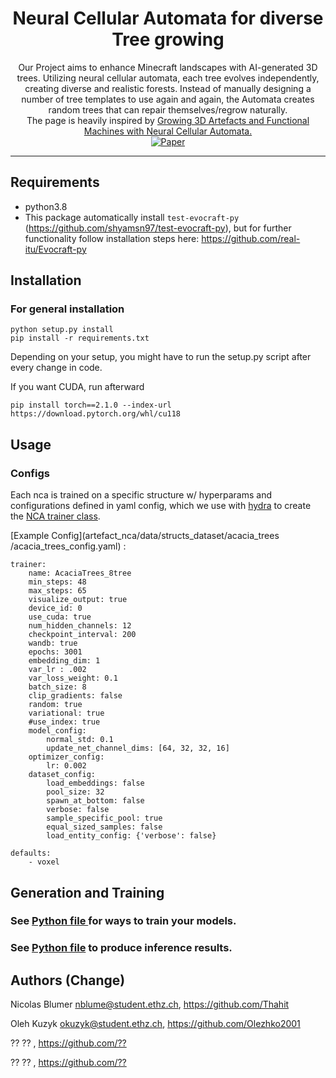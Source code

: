 <div align="center">    

# Neural Cellular Automata for diverse Tree growing
Our Project aims to enhance Minecraft landscapes with AI-generated 3D trees. Utilizing neural cellular automata, each tree evolves independently, creating diverse and realistic forests. Instead of manually designing a number of tree templates to use again and again, the Automata creates random trees that can repair themselves/regrow naturally. <br>
The page is heavily inspired by [Growing 3D Artefacts and Functional Machines with Neural Cellular Automata.](https://github.com/real-itu/3d-artefacts-nca)<br>
[![Paper](https://img.shields.io/badge/paper-arxiv.2103.08737-B31B1B.svg)](https://arxiv.org/abs/2103.08737)

</div>

---

Requirements
----
- python3.8
- This package automatically install `test-evocraft-py` (https://github.com/shyamsn97/test-evocraft-py), but for further functionality follow installation steps here: https://github.com/real-itu/Evocraft-py

Installation
---------------
### For general installation
```
python setup.py install
pip install -r requirements.txt
```
Depending on your setup, you might have to run the setup.py script after every change in code.

If you want CUDA, run afterward
```
pip install torch==2.1.0 --index-url https://download.pytorch.org/whl/cu118
```

Usage
-------------
### Configs
Each nca is trained on a specific structure w/ hyperparams and configurations defined in yaml config, which we use with [hydra](https://github.com/facebookresearch/hydra) to create the [NCA trainer class](artefact_nca/trainer/voxel_ca_trainer.py).

[Example Config](artefact_nca/data/structs_dataset/acacia_trees
/acacia_trees_config.yaml) :
```
trainer:
    name: AcaciaTrees_8tree
    min_steps: 48
    max_steps: 65
    visualize_output: true
    device_id: 0
    use_cuda: true
    num_hidden_channels: 12
    checkpoint_interval: 200
    wandb: true
    epochs: 3001
    embedding_dim: 1
    var_lr : .002
    var_loss_weight: 0.1
    batch_size: 8
    clip_gradients: false
    random: true
    variational: true
    #use_index: true
    model_config:
        normal_std: 0.1
        update_net_channel_dims: [64, 32, 32, 16]
    optimizer_config:
        lr: 0.002
    dataset_config:
        load_embeddings: false
        pool_size: 32
        spawn_at_bottom: false
        verbose: false
        sample_specific_pool: true
        equal_sized_samples: false
        load_entity_config: {'verbose': false}

defaults:
    - voxel
```


## Generation and Training
### See [Python file ](run/train.py) for ways to train your models.
### See [Python file](run/inference.py) to produce inference results.

Authors (Change)
-------
Nicolas Blumer <nblume@student.ethz.ch>, <https://github.com/Thahit>

Oleh Kuzyk <okuzyk@student.ethz.ch>, <https://github.com/Olezhko2001>

?? ?? <??>, <https://github.com/??>

?? ?? <??>, <https://github.com/??>

